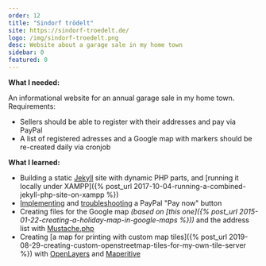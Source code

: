 ```yaml
---
order: 12
title: "Sindorf trödelt"
site: https://sindorf-troedelt.de/
logo: /img/sindorf-troedelt.png
desc: Website about a garage sale in my home town
sidebar: 0
featured: 0
---
```


**What I needed:**

An informational website for an annual garage sale in my home town. Requirements:

- Sellers should be able to register with their addresses and pay via PayPal
- A list of registered adresses and a Google map with markers should be re-created daily via cronjob

**What I learned:**

- Building a static [Jekyll](http://jekyllrb.com/) site with dynamic PHP parts, and [running it locally under XAMPP]({% post_url 2017-10-04-running-a-combined-jekyll-php-site-on-xampp %})
- [Implementing](https://stackoverflow.com/a/44202971/6884) and [troubleshooting](https://stackoverflow.com/a/43955343/6884) a PayPal "Pay now" button
- Creating files for the Google map *(based on [this one]({% post_url 2015-01-22-creating-a-holiday-map-in-google-maps %}))* and the address list with [Mustache.php](https://github.com/bobthecow/mustache.php)
- Creating [a map for printing with custom map tiles]({% post_url 2019-08-29-creating-custom-openstreetmap-tiles-for-my-own-tile-server %}) with [OpenLayers](https://openlayers.org/) and [Maperitive](http://maperitive.net/)
